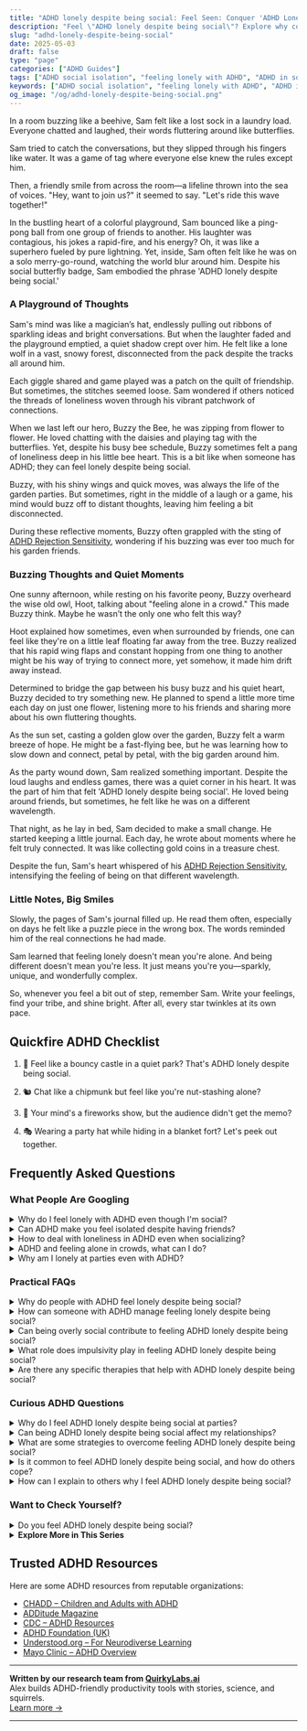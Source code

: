 ```yaml
---
title: "ADHD lonely despite being social: Feel Seen: Conquer 'ADHD Lonely' in a Crowded Room!"
description: "Feel \"ADHD lonely despite being social\"? Explore why connection can be tricky and find comfort in knowing you're not alone. Dive into our blog for a warm hug of words!"
slug: "adhd-lonely-despite-being-social"
date: 2025-05-03
draft: false
type: "page"
categories: ["ADHD Guides"]
tags: ["ADHD social isolation", "feeling lonely with ADHD", "ADHD in social settings", "managing ADHD loneliness", "adult ADHD social challenges", "ADHD emotional regulation", "connecting with others ADHD"]
keywords: ["ADHD social isolation", "feeling lonely with ADHD", "ADHD in social settings", "managing ADHD loneliness", "adult ADHD social challenges", "ADHD emotional regulation", "connecting with others ADHD"]
og_image: "/og/adhd-lonely-despite-being-social.png"
---
```


In a room buzzing like a beehive, Sam felt like a lost sock in a laundry load. Everyone chatted and laughed, their words fluttering around like butterflies.

Sam tried to catch the conversations, but they slipped through his fingers like water. It was a game of tag where everyone else knew the rules except him.

Then, a friendly smile from across the room—a lifeline thrown into the sea of voices. "Hey, want to join us?" it seemed to say. "Let's ride this wave together!"

In the bustling heart of a colorful playground, Sam bounced like a ping-pong ball from one group of friends to another. His laughter was contagious, his jokes a rapid-fire, and his energy? Oh, it was like a superhero fueled by pure lightning. Yet, inside, Sam often felt like he was on a solo merry-go-round, watching the world blur around him. Despite his social butterfly badge, Sam embodied the phrase 'ADHD lonely despite being social.'

### A Playground of Thoughts

Sam's mind was like a magician’s hat, endlessly pulling out ribbons of sparkling ideas and bright conversations. But when the laughter faded and the playground emptied, a quiet shadow crept over him. He felt like a lone wolf in a vast, snowy forest, disconnected from the pack despite the tracks all around him.

Each giggle shared and game played was a patch on the quilt of friendship. But sometimes, the stitches seemed loose. Sam wondered if others noticed the threads of loneliness woven through his vibrant patchwork of connections.

When we last left our hero, Buzzy the Bee, he was zipping from flower to flower. He loved chatting with the daisies and playing tag with the butterflies. Yet, despite his busy bee schedule, Buzzy sometimes felt a pang of loneliness deep in his little bee heart. This is a bit like when someone has ADHD; they can feel lonely despite being social.

Buzzy, with his shiny wings and quick moves, was always the life of the garden parties. But sometimes, right in the middle of a laugh or a game, his mind would buzz off to distant thoughts, leaving him feeling a bit disconnected.

During these reflective moments, Buzzy often grappled with the sting of [ADHD Rejection Sensitivity](/pages/adhd-rejection-sensitivity/), wondering if his buzzing was ever too much for his garden friends.

### Buzzing Thoughts and Quiet Moments

One sunny afternoon, while resting on his favorite peony, Buzzy overheard the wise old owl, Hoot, talking about "feeling alone in a crowd." This made Buzzy think. Maybe he wasn’t the only one who felt this way?

Hoot explained how sometimes, even when surrounded by friends, one can feel like they're on a little leaf floating far away from the tree. Buzzy realized that his rapid wing flaps and constant hopping from one thing to another might be his way of trying to connect more, yet somehow, it made him drift away instead.

Determined to bridge the gap between his busy buzz and his quiet heart, Buzzy decided to try something new. He planned to spend a little more time each day on just one flower, listening more to his friends and sharing more about his own fluttering thoughts.

As the sun set, casting a golden glow over the garden, Buzzy felt a warm breeze of hope. He might be a fast-flying bee, but he was learning how to slow down and connect, petal by petal, with the big garden around him.

As the party wound down, Sam realized something important. Despite the loud laughs and endless games, there was a quiet corner in his heart. It was the part of him that felt 'ADHD lonely despite being social'. He loved being around friends, but sometimes, he felt like he was on a different wavelength.

That night, as he lay in bed, Sam decided to make a small change. He started keeping a little journal. Each day, he wrote about moments where he felt truly connected. It was like collecting gold coins in a treasure chest.

Despite the fun, Sam's heart whispered of his [ADHD Rejection Sensitivity](/pages/adhd-rejection-sensitivity/), intensifying the feeling of being on that different wavelength.

### Little Notes, Big Smiles

Slowly, the pages of Sam's journal filled up. He read them often, especially on days he felt like a puzzle piece in the wrong box. The words reminded him of the real connections he had made.

Sam learned that feeling lonely doesn't mean you're alone. And being different doesn't mean you're less. It just means you're you—sparkly, unique, and wonderfully complex.

So, whenever you feel a bit out of step, remember Sam. Write your feelings, find your tribe, and shine bright. After all, every star twinkles at its own pace.

## Quickfire ADHD Checklist

1. 🎈 Feel like a bouncy castle in a quiet park? That's ADHD lonely despite being social.

2. 🐿️ Chat like a chipmunk but feel like you're nut-stashing alone?

3. 🌌 Your mind's a fireworks show, but the audience didn't get the memo?

4. 🎭 Wearing a party hat while hiding in a blanket fort? Let's peek out together.

## Frequently Asked Questions



### What People Are Googling

<details><summary>Why do I feel lonely with ADHD even though I'm social?</summary><p>It's completely understandable to feel lonely even if you're quite social. With ADHD, you might find that the connections you make aren't as deep or as fulfilling as you'd like, possibly due to difficulties in maintaining attention or following social cues. It's also common to feel like you're not fully "seen" or understood by others, which can enhance feelings of loneliness. Remember, it's okay to seek friendships where you feel genuinely connected and appreciated – these are the kinds of relationships that can truly help alleviate those feelings of loneliness.</p></details>
<details><summary>Can ADHD make you feel isolated despite having friends?</summary><p>Absolutely, feeling isolated even when you have friends is a common experience for many with ADHD. The challenges with communication, maintaining focus in conversations, or struggling with social cues can sometimes make you feel out of sync with others. Remember, you're not alone in this feeling. It might help to share your experiences with your friends or seek out a community that understands what living with ADHD is like.</p></details>
<details><summary>How to deal with loneliness in ADHD even when socializing?</summary><p>Feeling lonely even when you're socializing can be really tough, especially with ADHD. It's important to remember that you're not alone in feeling this way. Sometimes, ADHD can make it hard to feel connected because you might miss social cues or drift in and out of conversations. To help with this, try focusing on smaller, more intimate gatherings where you can engage deeply with a few people rather than feeling lost in a larger group. This can make interactions feel more meaningful and help reduce feelings of loneliness.</p></details>
<details><summary>ADHD and feeling alone in crowds, what can I do?</summary><p>Feeling alone in crowds is a common experience for many with ADHD, and it can be really tough. One helpful approach is to bring along a small, comforting item or a sensory object that can help ground you when things feel overwhelming. Additionally, setting clear plans and boundaries for yourself, such as knowing when and how you can take a break, can make large gatherings feel more manageable. Remember, it’s perfectly okay to step back and take time for yourself when you need it. You're doing great by reaching out and seeking ways to cope!</p></details>
<details><summary>Why am I lonely at parties even with ADHD?</summary><p>Feeling lonely at parties, even when you have ADHD, is more common than you might think. Parties often have a lot going on—loud music, lots of conversations, and groups that seem to already know each other—which can make it hard to connect in meaningful ways, especially when your ADHD might make it challenging to focus or jump into conversations. Remember, it's okay to seek out quieter spaces or smaller groups at the party where it might be easier to engage. And don't forget, finding your comfort zone, where you can truly be yourself, is more important than fitting into every social setting.</p></details>



### Practical FAQs

<details><summary>Why do people with ADHD feel lonely despite being social?</summary><p>It's really common for folks with ADHD to feel lonely, even if they seem super social and outgoing. This can happen because deep connections require consistent follow-through, which can be tricky with ADHD. You might find that while you're great at starting conversations and making acquaintances, the difficulties in managing time and attention can make it hard to deepen those ties. Remember, it’s okay to feel this way, and finding a supportive community or group that understands can really help bridge that lonely feeling.</p></details>
<details><summary>How can someone with ADHD manage feeling lonely despite being social?</summary><p>Feeling lonely, even when you're social, is quite common, especially for those with ADHD. It’s important to acknowledge that the quality of interactions can matter more than the quantity. To enrich your social life, try focusing on activities that genuinely interest you or join groups where you can share a common passion with others. This not only makes socializing more enjoyable but also increases the chances of forming deeper, more meaningful connections. Remember, it's perfectly okay to seek out spaces where you feel understood and valued!</p></details>
<details><summary>Can being overly social contribute to feeling ADHD lonely despite being social?</summary><p>Absolutely, feeling lonely despite being socially active is a common experience for many with ADHD. When you're super social, you might be seeking connections that are truly understanding and supportive, but not always finding them, which can lead to a sense of loneliness. It's important to remember that it's okay to seek deeper, more meaningful interactions where you feel truly seen and heard. Creating space for such meaningful relationships can often help alleviate those feelings of loneliness.</p></details>
<details><summary>What role does impulsivity play in feeling ADHD lonely despite being social?</summary><p>Impulsivity in ADHD can sometimes make social interactions a bit challenging, and I totally get why you might feel lonely even when you're around others. When impulsivity leads to saying or doing things without much thought, it can result in misunderstandings or missed connections with friends, which might make you feel isolated or out of sync. It’s like wanting to be part of the orchestra but feeling like you’re playing a different tune. Remember, it's perfectly okay to have these feelings, and it's great that you're reflecting on your experiences—it's a big step towards finding more harmony in your relationships.</p></details>
<details><summary>Are there any specific therapies that help with ADHD lonely despite being social?</summary><p>Absolutely, feeling lonely despite being social is something many with ADHD experience, and finding the right support can make a big difference. Therapy, especially Cognitive Behavioral Therapy (CBT), can be really beneficial as it helps you tackle feelings of loneliness by changing how you perceive and react to situations. Social skills groups are also a wonderful option, as they provide a structured way to practice interactions and build genuine connections in a supportive environment. Remember, seeking help is a sign of strength, and finding the right therapy can lead to more meaningful relationships and a greater sense of community.</p></details>



### Curious ADHD Questions

<details><summary>Why do I feel ADHD lonely despite being social at parties?</summary><p>Feeling lonely even when you're social at parties is a common experience for many with ADHD. This might happen because the deeper connections and meaningful conversations you crave are hard to find in busy, social settings. Remember, it's okay to seek out one-on-one interactions or smaller groups where you can engage more deeply — these settings might be more conducive to forming the kind of connections that leave you feeling more fulfilled and less lonely. Always be kind to yourself and recognize that your needs for social interaction might look different, and that’s perfectly fine.</p></details>
<details><summary>Can being ADHD lonely despite being social affect my relationships?</summary><p>Absolutely, feeling lonely despite being social is a common experience among many with ADHD. It's important to remember that ADHD can sometimes make it challenging to form deep connections quickly, as it affects communication and emotional regulation. This doesn't mean you're doing anything wrong; it's just a part of the journey. Focusing on building relationships at your own pace and seeking connections where you feel understood and supported can really help alleviate this loneliness.</p></details>
<details><summary>What are some strategies to overcome feeling ADHD lonely despite being social?</summary><p>Feeling lonely even when you're social is really common among those of us with ADHD, and I'm sorry you're experiencing that. It's important to make sure your social activities are truly fulfilling. Try to engage in groups or events that align with your interests or passions, as this can lead to more meaningful connections. Also, consider smaller gatherings where deeper conversations are more likely, and don't be shy about expressing your feelings with trusted friends or a support group. These steps can help bridge the gap between being simply social and feeling genuinely connected.</p></details>
<details><summary>Is it common to feel ADHD lonely despite being social, and how do others cope?</summary><p>Absolutely, feeling lonely despite being social is a common experience among those with ADHD. This often stems from difficulties in forming deep connections or feeling misunderstood by others. Many find solace in connecting with fellow ADHD peers who share similar experiences and challenges. Support groups, either online or in person, can be wonderful spaces to find understanding and camaraderie.</p></details>
<details><summary>How can I explain to others why I feel ADHD lonely despite being social?</summary><p>Absolutely, feeling lonely despite being social is a common experience for those with ADHD, and explaining it can feel a bit daunting. You might start by sharing that even though you enjoy being around others, ADHD can sometimes make it hard to feel deeply connected due to challenges like keeping up with conversations or feeling out of sync. Let them know that your mind might be juggling a thousand thoughts or anxieties, making it tough to fully engage or feel understood. It's like being at a bustling party but feeling a bit on the outside looking in. This honest insight can help others understand your unique experience and foster deeper connections.</p></details>



### Want to Check Yourself?

<details><summary>Do you feel ADHD lonely despite being social?</summary><p>Absolutely, it's not uncommon to feel a sense of loneliness even when you’re quite social! Many people with ADHD experience this because social interactions can sometimes feel superficial or as though they don't fully satisfy the need for deep, meaningful connections. It's important to remember that this feeling is valid and more common than you might think. Finding a community or group where you can share experiences and feelings openly, especially with those who understand ADHD, can be incredibly comforting and enriching.</p></details>

<script type="application/ld+json">
{
  "@context": "https://schema.org",
  "@type": "FAQPage",
  "mainEntity": [
    {
      "@type": "Question",
      "name": "Why do I feel lonely with ADHD even though I'm social?",
      "acceptedAnswer": {
        "@type": "Answer",
        "text": "It's completely understandable to feel lonely even if you're quite social. With ADHD, you might find that the connections you make aren't as deep or as fulfilling as you'd like, possibly due to difficulties in maintaining attention or following social cues. It's also common to feel like you're not fully \"seen\" or understood by others, which can enhance feelings of loneliness. Remember, it's okay to seek friendships where you feel genuinely connected and appreciated \u2013 these are the kinds of relationships that can truly help alleviate those feelings of loneliness."
      }
    },
    {
      "@type": "Question",
      "name": "Can ADHD make you feel isolated despite having friends?",
      "acceptedAnswer": {
        "@type": "Answer",
        "text": "Absolutely, feeling isolated even when you have friends is a common experience for many with ADHD. The challenges with communication, maintaining focus in conversations, or struggling with social cues can sometimes make you feel out of sync with others. Remember, you're not alone in this feeling. It might help to share your experiences with your friends or seek out a community that understands what living with ADHD is like."
      }
    },
    {
      "@type": "Question",
      "name": "How to deal with loneliness in ADHD even when socializing?",
      "acceptedAnswer": {
        "@type": "Answer",
        "text": "Feeling lonely even when you're socializing can be really tough, especially with ADHD. It's important to remember that you're not alone in feeling this way. Sometimes, ADHD can make it hard to feel connected because you might miss social cues or drift in and out of conversations. To help with this, try focusing on smaller, more intimate gatherings where you can engage deeply with a few people rather than feeling lost in a larger group. This can make interactions feel more meaningful and help reduce feelings of loneliness."
      }
    },
    {
      "@type": "Question",
      "name": "ADHD and feeling alone in crowds, what can I do?",
      "acceptedAnswer": {
        "@type": "Answer",
        "text": "Feeling alone in crowds is a common experience for many with ADHD, and it can be really tough. One helpful approach is to bring along a small, comforting item or a sensory object that can help ground you when things feel overwhelming. Additionally, setting clear plans and boundaries for yourself, such as knowing when and how you can take a break, can make large gatherings feel more manageable. Remember, it\u2019s perfectly okay to step back and take time for yourself when you need it. You're doing great by reaching out and seeking ways to cope!"
      }
    },
    {
      "@type": "Question",
      "name": "Why am I lonely at parties even with ADHD?",
      "acceptedAnswer": {
        "@type": "Answer",
        "text": "Feeling lonely at parties, even when you have ADHD, is more common than you might think. Parties often have a lot going on\u2014loud music, lots of conversations, and groups that seem to already know each other\u2014which can make it hard to connect in meaningful ways, especially when your ADHD might make it challenging to focus or jump into conversations. Remember, it's okay to seek out quieter spaces or smaller groups at the party where it might be easier to engage. And don't forget, finding your comfort zone, where you can truly be yourself, is more important than fitting into every social setting."
      }
    }
  ]
}
</script>
<script type="application/ld+json">
{
  "@context": "https://schema.org",
  "@type": "Article",
  "author": {
    "@type": "Person",
    "name": "QuirkyLabs",
    "url": "https://quirkylabs.ai/about"
  },
  "headline": "ADHD lonely despite being social: \"Feel Seen: Conquer 'ADHD Lonely' in a Crowded Room!\"",
  "mainEntityOfPage": "https://blog.quirkylabs.ai/pages/adhd-lonely-despite-being-social/",
  "datePublished": "2025-05-03"
}
</script>
<script type="application/ld+json">
{
  "@context": "https://schema.org",
  "@type": "BreadcrumbList",
  "itemListElement": [
    {
      "@type": "ListItem",
      "position": 1,
      "name": "Home",
      "item": "https://quirkylabs.ai/"
    },
    {
      "@type": "ListItem",
      "position": 2,
      "name": "Blog",
      "item": "https://blog.quirkylabs.ai/"
    },
    {
      "@type": "ListItem",
      "position": 3,
      "name": "ADHD lonely despite being social: \"Feel Seen: Conquer 'ADHD Lonely' in a Crowded Room!\"",
      "item": "https://blog.quirkylabs.ai/pages/adhd-lonely-despite-being-social/"
    }
  ]
}
</script>

<details>
<summary><strong>Explore More in This Series</strong></summary>

- [Adhd Social Burnout](/pages/adhd-social-burnout/)
- [Adhd Rejection Sensitivity](/pages/adhd-rejection-sensitivity/)
- [Adhd Loneliness In Relationships](/pages/adhd-loneliness-in-relationships/)
- [Adhd Fear Of Being Too Much](/pages/adhd-fear-of-being-too-much/)
- [Adhd No One Understands Me](/pages/adhd-no-one-understands-me/)
- [Adhd Fear Of Disconnection](/pages/adhd-fear-of-disconnection/)
- [Adhd Feel Alone](/pages/adhd-feel-alone/)
- [Adhd Social Anxiety Layer](/pages/adhd-social-anxiety-layer/)
</details>



## Trusted ADHD Resources

Here are some ADHD resources from reputable organizations:

- [CHADD – Children and Adults with ADHD](https://chadd.org)
- [ADDitude Magazine](https://www.additudemag.com)
- [CDC – ADHD Resources](https://www.cdc.gov/ncbddd/adhd)
- [ADHD Foundation (UK)](https://www.adhdfoundation.org.uk)
- [Understood.org – For Neurodiverse Learning](https://www.understood.org)
- [Mayo Clinic – ADHD Overview](https://www.mayoclinic.org/diseases-conditions/adhd)


---

**Written by our research team from [QuirkyLabs.ai](https://quirkylabs.ai)**  
Alex builds ADHD-friendly productivity tools with stories, science, and squirrels.  
[Learn more →](https://quirkylabs.ai)

---